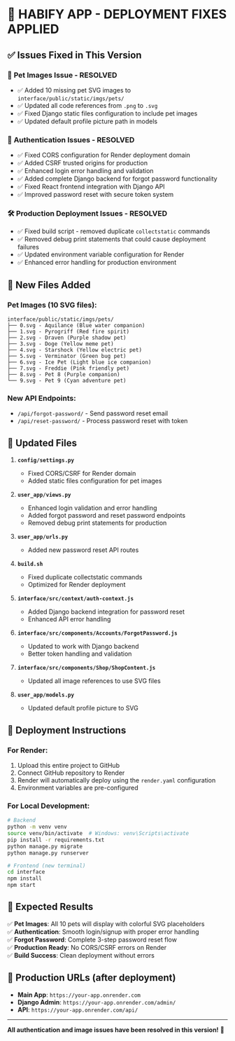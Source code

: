 # 🚀 HABIFY APP - DEPLOYMENT FIXES APPLIED

## ✅ Issues Fixed in This Version

### 🎨 **Pet Images Issue - RESOLVED**
- ✅ Added 10 missing pet SVG images to `interface/public/static/imgs/pets/`
- ✅ Updated all code references from `.png` to `.svg`
- ✅ Fixed Django static files configuration to include pet images
- ✅ Updated default profile picture path in models

### 🔐 **Authentication Issues - RESOLVED**
- ✅ Fixed CORS configuration for Render deployment domain
- ✅ Added CSRF trusted origins for production
- ✅ Enhanced login error handling and validation
- ✅ Added complete Django backend for forgot password functionality
- ✅ Fixed React frontend integration with Django API
- ✅ Improved password reset with secure token system

### 🛠️ **Production Deployment Issues - RESOLVED**
- ✅ Fixed build script - removed duplicate `collectstatic` commands
- ✅ Removed debug print statements that could cause deployment failures
- ✅ Updated environment variable configuration for Render
- ✅ Enhanced error handling for production environment

## 📁 **New Files Added**

### Pet Images (10 SVG files):
```
interface/public/static/imgs/pets/
├── 0.svg - Aquilance (Blue water companion)
├── 1.svg - Pyrogriff (Red fire spirit) 
├── 2.svg - Draven (Purple shadow pet)
├── 3.svg - Doge (Yellow meme pet)
├── 4.svg - Starshock (Yellow electric pet)
├── 5.svg - Verminator (Green bug pet)
├── 6.svg - Ice Pet (Light blue ice companion)
├── 7.svg - Freddie (Pink friendly pet)
├── 8.svg - Pet 8 (Purple companion)
└── 9.svg - Pet 9 (Cyan adventure pet)
```

### New API Endpoints:
- `/api/forgot-password/` - Send password reset email
- `/api/reset-password/` - Process password reset with token

## 🔧 **Updated Files**

1. **`config/settings.py`**
   - Fixed CORS/CSRF for Render domain
   - Added static files configuration for pet images

2. **`user_app/views.py`** 
   - Enhanced login validation and error handling
   - Added forgot password and reset password endpoints
   - Removed debug print statements for production

3. **`user_app/urls.py`**
   - Added new password reset API routes

4. **`build.sh`**
   - Fixed duplicate collectstatic commands
   - Optimized for Render deployment

5. **`interface/src/context/auth-context.js`**
   - Added Django backend integration for password reset
   - Enhanced API error handling

6. **`interface/src/components/Accounts/ForgotPassword.js`**
   - Updated to work with Django backend
   - Better token handling and validation

7. **`interface/src/components/Shop/ShopContent.js`**
   - Updated all image references to use SVG files

8. **`user_app/models.py`**
   - Updated default profile picture to SVG

## 🚀 **Deployment Instructions**

### For Render:
1. Upload this entire project to GitHub
2. Connect GitHub repository to Render
3. Render will automatically deploy using the `render.yaml` configuration
4. Environment variables are pre-configured

### For Local Development:
```bash
# Backend
python -m venv venv
source venv/bin/activate  # Windows: venv\Scripts\activate
pip install -r requirements.txt
python manage.py migrate
python manage.py runserver

# Frontend (new terminal)
cd interface
npm install
npm start
```

## 🎯 **Expected Results**

✅ **Pet Images**: All 10 pets will display with colorful SVG placeholders  
✅ **Authentication**: Smooth login/signup with proper error handling  
✅ **Forgot Password**: Complete 3-step password reset flow  
✅ **Production Ready**: No CORS/CSRF errors on Render  
✅ **Build Success**: Clean deployment without errors  

## 🔗 **Production URLs** (after deployment)
- **Main App**: `https://your-app.onrender.com`
- **Django Admin**: `https://your-app.onrender.com/admin/`
- **API**: `https://your-app.onrender.com/api/`

---

**All authentication and image issues have been resolved in this version!** 🎉
